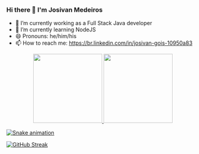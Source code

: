 ### Hi there 👋 I'm Josivan Medeiros

- 🔭  I’m currently working as a Full Stack Java developer
- 🌱 I’m currently learning NodeJS
- 😄 Pronouns: he/him/his
- 📫 How to reach me: https://br.linkedin.com/in/josivan-gois-10950a83
<!--- 👯 I’m looking to collaborate on ...
- 🤔 I’m looking for help with ...
- 💬 Ask me about ...
- ⚡ Fun fact: ... -->
<div align="center">
  <a href="https://github.com/jomedeiros">
  <img height="180em" src="https://github-readme-stats.vercel.app/api?username=jomedeiros&show_icons=true&theme=tokyonight&include_all_commits=true&count_private=true"/>
  <img height="180em" src="https://github-readme-stats.vercel.app/api/top-langs/?username=jomedeiros&layout=compact&langs_count=7&theme=tokyonight"/>
</div>
  
![Snake animation](https://github.com/JoMedeiros/JoMedeiros/blob/output/github-contribution-grid-snake.svg)

[![GitHub Streak](https://streak-stats.demolab.com/?user=JoMedeiros)](https://git.io/streak-stats)
